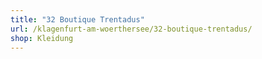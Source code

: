 ```yaml
---
title: "32 Boutique Trentadus"
url: /klagenfurt-am-woerthersee/32-boutique-trentadus/
shop: Kleidung
---
```

